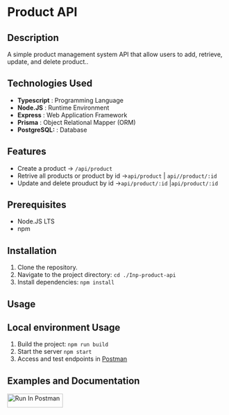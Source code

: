 # Product API

## Description

A simple product management system API that allow users to add, retrieve, update, and delete product..

## Technologies Used

- **Typescript** : Programming Language
- **Node.JS** : Runtime Environment
- **Express** : Web Application Framework
- **Prisma** : Object Relational Mapper (ORM)
- **PostgreSQL:** : Database

## Features

- Create a product -> `/api/product`
- Retrive all products or product by id ->`api/product` | `api//product/:id`
- Update and delete prouduct by id ->`api/product/:id` |`api/product/:id`

## Prerequisites

- Node.JS LTS
- npm

## Installation

1. Clone the repository.
2. Navigate to the project directory: `cd ./Inp-product-api`
3. Install dependencies: `npm install`

## Usage

## Local environment Usage

1. Build the project: `npm run build`
2. Start the server `npm start`
3. Access and test endpoints in [Postman](https://web.postman.co/workspace/My-Workspace~0fab1573-d740-4a24-8503-686c65fb1173/request/37881924-007cc659-be95-4dcb-ac51-5e5d8e76a079)

## Examples and Documentation

[<img src="https://run.pstmn.io/button.svg" alt="Run In Postman" style="width: 128px; height: 32px;">](https://god.gw.postman.com/run-collection/29235308-8cadc63f-3073-4738-8ead-1d1f36e9b316?action=collection%2Ffork&source=rip_markdown&collection-url=entityId%3D29235308-8cadc63f-3073-4738-8ead-1d1f36e9b316%26entityType%3Dcollection%26workspaceId%3D47c11685-bcc1-46b4-bbe3-9b1340079800)
